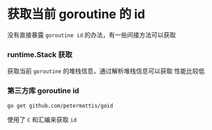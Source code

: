 # 获取当前 goroutine 的 id

没有直接暴露 `goroutine id` 的办法，有一些间接方法可以获取

### runtime.Stack 获取

获取当前 `goroutine` 的堆栈信息，通过解析堆栈信息可以获取
性能比较低

### 第三方库 goroutine id

`go get github.com/petermattis/goid`

使用了 `C` 和汇编来获取 `id`


